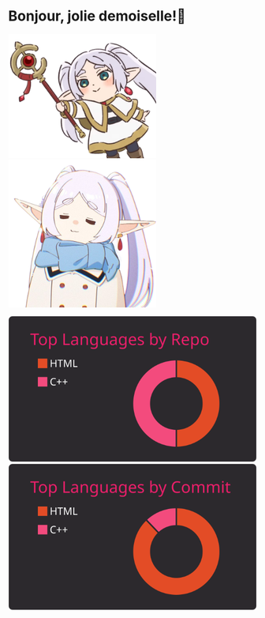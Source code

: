 # Bonjour, jolie demoiselle!👋
<div id="header" align="left">
  <img src="Screenshot_2023-11-30_231327-removebg.png" width="300"/>
  <img src="z5033005982882_ac2ad52fc792813fe83cc8d795504f4a-PhotoRoom.png-PhotoRoom.png" width="300"/>
</div>

[![](https://raw.githubusercontent.com/niifuji/niifuji/master/profile-summary-card-output/monokai/1-repos-per-language.svg)](https://github.com/vn7n24fzkq/github-profile-summary-cards) [![](https://raw.githubusercontent.com/niifuji/niifuji/master/profile-summary-card-output/monokai/2-most-commit-language.svg)](https://github.com/vn7n24fzkq/github-profile-summary-cards)
